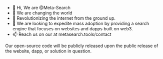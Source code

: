 - 👋 Hi, We are @Meta-Search
- 👀 We are changing the world
- 🌱 Revolutionizing the internet from the ground up.
- 💞️ We are looking to expedite mass adoption by providing a search engine that focuses on websites and dapps built on web3.
- 📫 Reach us on our at metasearch.tools/contact



Our open-source code will be publicly released upon the public release of the website, dapp, or solution in question.
